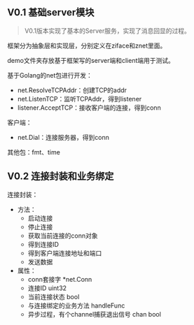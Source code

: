 
## V0.1 基础server模块

> V0.1版本实现了基本的Server服务，实现了消息回显的过程。

框架分为抽象层和实现层，分别定义在ziface和znet里面。

demo文件夹存放基于框架写的server端和client端用于测试。

基于Golang的net包进行开发：
- net.ResolveTCPAddr：创建TCP的addr
- net.ListenTCP：监听TCPAddr，得到listener
- listener.AcceptTCP：接收客户端的连接，得到conn

客户端：
- net.Dial：连接服务器，得到conn

其他包：fmt、time

## V0.2 连接封装和业务绑定

连接封装：
- 方法：
  - 启动连接
  - 停止连接
  - 获取当前连接的conn对象
  - 得到连接ID
  - 得到客户端连接地址和端口
  - 发送数据
- 属性：
  - conn套接字 *net.Conn
  - 连接ID uint32
  - 当前连接状态 bool
  - 与连接绑定的业务方法 handleFunc
  - 异步过程，有个channel捕获退出信号 chan bool



